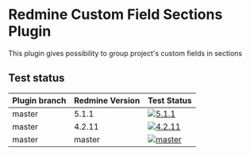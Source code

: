Redmine Custom Field Sections Plugin
======================

This plugin gives possibility to group project's custom fields in sections

## Test status

| Plugin branch | Redmine Version | Test Status       |
|---------------|-----------------|-------------------|
| master        | 5.1.1           | [![5.1.1][1]][5]  |
| master        | 4.2.11          | [![4.2.11][2]][5] |
| master        | master          | [![master][4]][5] |

[1]: https://github.com/nanego/redmine_custom_fields_sections/actions/workflows/5_1_1.yml/badge.svg
[2]: https://github.com/nanego/redmine_custom_fields_sections/actions/workflows/4_2_11.yml/badge.svg
[4]: https://github.com/nanego/redmine_custom_fields_sections/actions/workflows/master.yml/badge.svg
[5]: https://github.com/nanego/redmine_custom_fields_sections/actions
